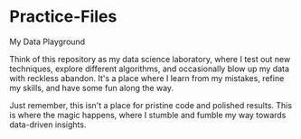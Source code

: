 # Practice-Files
My Data Playground

Think of this repository as my data science laboratory, where I test out new techniques, explore different algorithms, and occasionally blow up my data with reckless abandon. It's a place where I learn from my mistakes, refine my skills, and have some fun along the way.

Just remember, this isn't a place for pristine code and polished results. This is where the magic happens, where I stumble and fumble my way towards data-driven insights.

